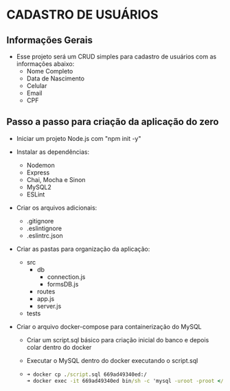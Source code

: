 # CADASTRO DE USUÁRIOS

## Informações Gerais

- Esse projeto será um CRUD simples para cadastro de usuários com as informações abaixo:
  - Nome Completo
  - Data de Nascimento
  - Celular
  - Email
  - CPF

## Passo a passo para criação da aplicação do zero

- Iniciar um projeto Node.js com "npm init -y"
- Instalar as dependências:
  - Nodemon
  - Express
  - Chai, Mocha e Sinon
  - MySQL2
  - ESLint
- Criar os arquivos adicionais:
  - .gitignore
  - .eslintignore
  - .eslintrc.json
- Criar as pastas para organização da aplicação:
  - src
    - db
      - connection.js
      - formsDB.js
    - routes
    - app.js
    - server.js
  - tests
- Criar o arquivo docker-compose para containerização do MySQL

  - Criar um script.sql básico para criação inicial do banco e depois colar dentro do docker
  - Executar o MySQL dentro do docker executando o script.sql

  - ```cmd
    ➜ docker cp ./script.sql 669ad49340ed:/
    ➜ docker exec -it 669ad49340ed bin/sh -c 'mysql -uroot -proot </script.sql'
    ```
